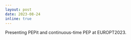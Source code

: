 ```yaml
---
layout: post
date: 2023-08-24 
inline: true
---
```


Presenting PEPit and continuous-time PEP at EUROPT2023.